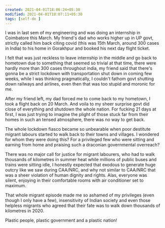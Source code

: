 ```yaml
---
created: 2021-04-01T18:06:24+05:30
modified: 2021-04-01T18:07:11+05:30
tags: [self-de ]
---
```


 I was in last sem of my engineering and was doing an internship in Coimbatore this March. My friend's dad who works higher up in UP govt, strictly called him back citing covid (this was 15th March, around 300 cases in India) to his home in Gorakhpur and booked his next day flight ticket.

I felt that was just reckless to leave internship in the middle and go back to hometown due to something that seemed so trivial at that time, there were hardly more than 300 cases throughout india, my friend said that there's gonna be a strict lockdown with transportation shut down in coming few weeks, while I was thinking pragmatically, I couldn't fathom govt shutting down railways and airlines, even then that was too stupid and moronic for me. 

After my friend left, my dad forced me to come back to my hometown, I took a flight back on 20 March. And voila to my sheer surprise govt did close of everything and shutdown the whole nation. For fucking 21 days at first, I was just trying to imagine the plight of those stuck far from their homes in such an tensed atmosphere, there was no way to get back.

The whole lockdown fiasco became so unbearable when poor destitute migrant labours started to walk back to their towns and villages. I wondered for whom they were doing this? For a privileged few who were sitting and earning from home and praising such a draconian governmental overreach?

There was no major call for justice for migrant labourers, who had to walk thousands of kilometres in summer heat while millions of public buses and trains were sitting idle, I honestly expected that exodous to generate huge outcry like we saw during CAA/NRC, and why not similar to CAA/NRC that was a sheer violation of human dignity and rights.
Alas, everyone was silent, enjoying in their comfortable rooms with air conditioner set to maximum.


That whole migrant episode made me so ashamed of my privileges (even though I only have a few), insensitivity of Indian society and even those helpless migrants who agreed that their fate was to walk down thousands of kilometres in 2020. 

Plastic people, plastic government and a plastic nation! 
